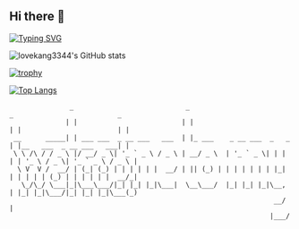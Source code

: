 ## Hi there 👋

<!--
**123456msk/123456msk** is a ✨ _special_ ✨ repository because its `README.md` (this file) appears on your GitHub profile.

Here are some ideas to get you started:

- 🔭 I’m currently working on ...
- 🌱 I’m currently learning ...
- 👯 I’m looking to collaborate on ...
- 🤔 I’m looking for help with ...
- 💬 Ask me about ...
- 📫 How to reach me: ...
- 😄 Pronouns: ...
- ⚡ Fun fact: ...
-->



[![Typing SVG](https://readme-typing-svg.herokuapp.com?font=Fira+Code&size=30&pause=1000&color=FF6A18DA&center=true&vCenter=true&width=1080&height=100&lines=%E6%AC%A2%E8%BF%8E%E6%9D%A5%E5%88%B0lovekang%E7%9A%84%E5%90%8E%E8%8A%B1%E5%9B%AD;print(%22welcome+to+my+secret%22))](https://git.io/typing-svg)




![lovekang3344's GitHub stats](https://github-readme-stats.vercel.app/api?username=lovekang3344&show_icons=true&theme=default_repocard#pic_center)

[![trophy](https://github-profile-trophy.vercel.app/?username=lovekang3344#pic_center)](https://github.com/ryo-ma/github-profile-trophy#pic_center)

[![Top Langs](https://github-readme-stats.vercel.app/api/top-langs/?username=lovekang3344%#pic_center)](https://github.com/anuraghazra/github-readme-stats#pic_center)


```
               _                            _                            _                          _ 
              | |                          | |                          | |                        | |
 __      _____| | ___ ___  _ __ ___   ___  | |_ ___    _ __ ___  _   _  | |__   ___  _ __ ___   ___| |
 \ \ /\ / / _ \ |/ __/ _ \| '_ ` _ \ / _ \ | __/ _ \  | '_ ` _ \| | | | | '_ \ / _ \| '_ ` _ \ / _ \ |
  \ V  V /  __/ | (_| (_) | | | | | |  __/ | || (_) | | | | | | | |_| | | | | | (_) | | | | | |  __/_|
   \_/\_/ \___|_|\___\___/|_| |_| |_|\___|  \__\___/  |_| |_| |_|\__, | |_| |_|\___/|_| |_| |_|\___(_)
                                                                  __/ |                               
                                                                 |___/                                
                                      
```
